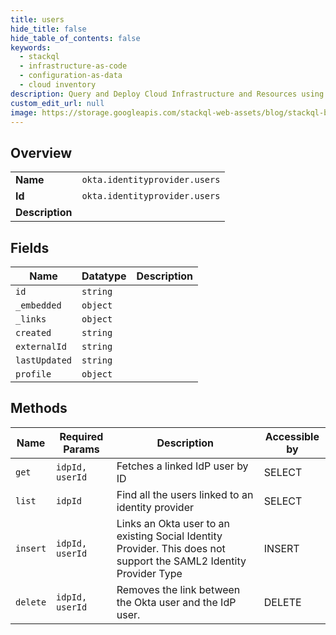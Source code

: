 ```yaml
---
title: users
hide_title: false
hide_table_of_contents: false
keywords:
  - stackql
  - infrastructure-as-code
  - configuration-as-data
  - cloud inventory
description: Query and Deploy Cloud Infrastructure and Resources using SQL
custom_edit_url: null
image: https://storage.googleapis.com/stackql-web-assets/blog/stackql-blog-post-featured-image.png
---
```

  
    

## Overview
<table><tbody>
<tr><td><b>Name</b></td><td><code>okta.identityprovider.users</code></td></tr>
<tr><td><b>Id</b></td><td><code>okta.identityprovider.users</code></td></tr>
<tr><td><b>Description</b></td><td></td></tr>
</tbody></table>

## Fields
| Name | Datatype | Description |
| ---- | -------- | ----------- |
| `id` | `string` |  |
| `_embedded` | `object` |  |
| `_links` | `object` |  |
| `created` | `string` |  |
| `externalId` | `string` |  |
| `lastUpdated` | `string` |  |
| `profile` | `object` |  |
## Methods
| Name | Required Params | Description | Accessible by |
| ---- | --------------- | ----------- | ------------- |
| `get` | `idpId, userId` | Fetches a linked IdP user by ID | SELECT |
| `list` | `idpId` | Find all the users linked to an identity provider | SELECT |
| `insert` | `idpId, userId` | Links an Okta user to an existing Social Identity Provider. This does not support the SAML2 Identity Provider Type | INSERT |
| `delete` | `idpId, userId` | Removes the link between the Okta user and the IdP user. | DELETE |
